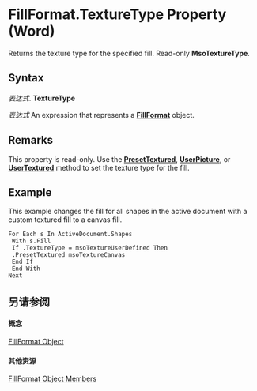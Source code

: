 
# FillFormat.TextureType Property (Word)

Returns the texture type for the specified fill. Read-only  **MsoTextureType**.


## Syntax

 _表达式_. **TextureType**

 _表达式_ An expression that represents a **[FillFormat](39205d07-9e37-1be1-ec4a-93ba8bac2f26.md)** object.


## Remarks

This property is read-only. Use the  **[PresetTextured](9a4aac9d-6349-7947-bc4a-1b0bb64a848b.md)**, **[UserPicture](09ddb55f-7ba0-9345-c366-23ac5ce6945a.md)**, or **[UserTextured](4407df38-2660-5974-eadb-e30fe292ef11.md)** method to set the texture type for the fill.


## Example

This example changes the fill for all shapes in the active document with a custom textured fill to a canvas fill.


```
For Each s In ActiveDocument.Shapes 
 With s.Fill 
 If .TextureType = msoTextureUserDefined Then 
 .PresetTextured msoTextureCanvas 
 End If 
 End With 
Next
```


## 另请参阅


#### 概念


[FillFormat Object](39205d07-9e37-1be1-ec4a-93ba8bac2f26.md)
#### 其他资源


[FillFormat Object Members](http://msdn.microsoft.com/library/09251952-b63e-4886-d2fa-938e27dba15a%28Office.15%29.aspx)